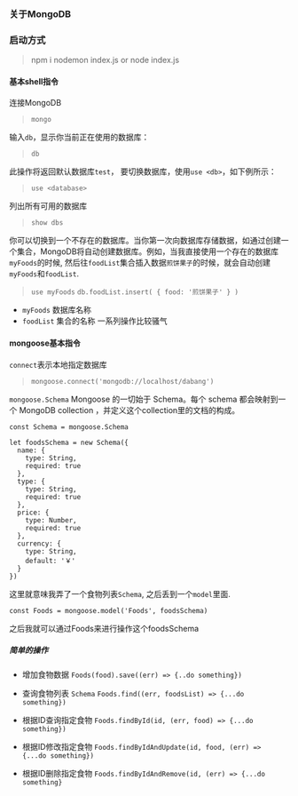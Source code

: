 ### 关于MongoDB

### 启动方式
> npm i
nodemon index.js or node index.js

#### 基本shell指令

连接MongoDB 
> `mongo`

输入`db`，显示你当前正在使用的数据库：
> `db`

此操作将返回默认数据库`test`， 要切换数据库，使用`use <db>`，如下例所示：
> `use <database>`
  
列出所有可用的数据库
> `show dbs`

你可以切换到一个不存在的数据库。当你第一次向数据库存储数据，如通过创建一个集合，MongoDB将自动创建数据库。例如，当我直接使用一个存在的数据库`myFoods`的时候, 然后往`foodList`集合插入数据`煎饼果子`的时候，就会自动创建`myFoods`和`foodList`.

> `use myFoods`
`db.foodList.insert( { food: '煎饼果子' } )`

+ `myFoods` 数据库名称
+ `foodList` 集合的名称
一系列操作比较骚气

#### mongoose基本指令

 `connect`表示本地指定数据库
 
> `mongoose.connect('mongodb://localhost/dabang')`

`mongoose.Schema`
Mongoose 的一切始于 Schema。每个 schema 都会映射到一个 MongoDB collection ，并定义这个collection里的文档的构成。

```
const Schema = mongoose.Schema

let foodsSchema = new Schema({
  name: {
    type: String,
    required: true
  },
  type: {
    type: String,
    required: true
  },
  price: {
    type: Number,
    required: true
  },
  currency: {
    type: String,
    default: '￥'
  }
})
```
这里就意味我弄了一个食物列表`Schema`, 之后丢到一个`model`里面. 

```
const Foods = mongoose.model('Foods', foodsSchema)
```
之后我就可以通过Foods来进行操作这个foodsSchema

##### 简单的操作

+ 增加食物数据 `Foods(food).save((err) => {..do something})`

+ 查询食物列表 `Schema` `Foods.find((err, foodsList) => {...do something})`

+ 根据ID查询指定食物 `Foods.findById(id, (err, food) => {...do something})`

+ 根据ID修改指定食物 `Foods.findByIdAndUpdate(id, food, (err) => {...do something})`

+ 根据ID删除指定食物 `Foods.findByIdAndRemove(id, (err) => {...do something}`